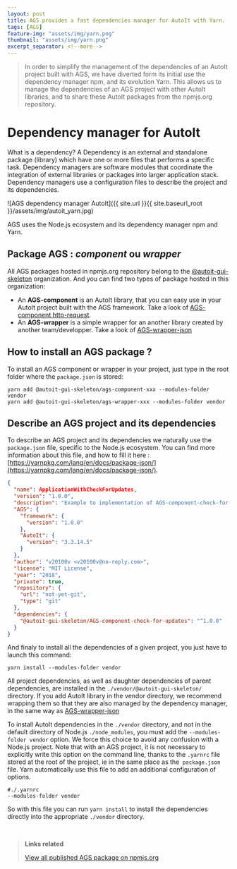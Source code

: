 ```yaml
---
layout: post
title: AGS provides a fast dependencies manager for AutoIt with Yarn.
tags: [AGS]
feature-img: "assets/img/yarn.png"
thumbnail: "assets/img/yarn.png"
excerpt_separator: <!--more-->
---
```


> In order to simplify the management of the dependencies of an AutoIt project built with AGS, we have diverted form its initial use the dependency manager npm, and its evolution Yarn. This allows us to manage the dependencies of an AGS project with other AutoIt libraries, and to share these AutoIt packages from the npmjs.org repository. 


<!--more-->


# Dependency manager for AutoIt 

What is a dependency? A Dependency is an external and standalone package (library) which have one or more files that performs a specific task. Dependency managers are software modules that coordinate the integration of external libraries or packages into larger application stack. Dependency managers use a configuration files to describe the project and its dependencies.

![AGS dependency manager AutoIt]({{ site.url }}{{ site.baseurl_root }}/assets/img/autoit_yarn.jpg)

AGS uses the Node.js ecosystem and its dependency manager npm and Yarn.



## Package AGS : *component* ou *wrapper*

All AGS packages hosted in npmjs.org repository belong to the [@autoit-gui-skeleton](https://www.npmjs.com/search?q=autoit-gui-skeleton) organization. And you can find two types of package hosted in this organization: 

- An **AGS-component** is an AutoIt library, that you can easy use in your AutoIt project built with the AGS framework. Take a look of [AGS-component http-request](https://www.npmjs.com/package/@autoit-gui-skeleton/ags-component-http-request).
- An **AGS-wrapper** is a simple wrapper for an another library created by another team/developper. Take a look of [AGS-wrapper-json](https://www.npmjs.com/package/@autoit-gui-skeleton/ags-wrapper-json)

 
## How to install an AGS package ?
 
To install an AGS component or wrapper in your project, just type in the root folder where the `package.json` is stored:
 
<pre class="command-line" data-prompt="C: \MyProject\>">
<code class=" language-bash">yarn add @autoit-gui-skeleton/ags-component-xxx --modules-folder vendor
yarn add @autoit-gui-skeleton/ags-wrapper-xxx --modules-folder vendor</code>
</pre>


## Describe an AGS project and its dependencies

To describe an AGS project and its dependencies we naturally use the `package.json` file, specific to the Node.js ecosystem. You can find more information about this file, and how to fill it here : [https://yarnpkg.com/lang/en/docs/package-json/](https://yarnpkg.com/lang/en/docs/package-json/).

```json
{
  "name": ApplicationWithCheckForUpdates,
  "version": "1.0.0",
  "description": "Example to implementation of AGS-component-check-for-updates",
  "AGS": {
    "framework": {
      "version": "1.0.0"
    },
    "AutoIt": {
      "version": "3.3.14.5"
    }
  },
  "author": "v20100v <v20100v@no-reply.com>",
  "license": "MIT License",
  "year": "2018",
  "private": true,
  "repository": {
    "url": "not-yet-git",
    "type": "git"
  },  
  "dependencies": {
    "@autoit-gui-skeleton/AGS-component-check-for-updates": "^1.0.0"
  }
}
```

And finaly to install all the dependencies of a given project, you just have to launch this command:

<pre class="command-line" data-prompt="C: \>MyProject\">
<code class=" language-bash">yarn install --modules-folder vendor</code>
</pre> 

All project dependencies, as well as daughter dependencies of parent dependencies, are installed in the `./vendor/@autoit-gui-skeleton/` directory. If you add AutoIt library in the vendor directory, we recommend wrapping them so that they are also managed by the dependency manager, in the same way as [AGS-wrapper-json](https://www.npmjs.com/package/@autoit-gui-skeleton/ags-wrapper-json)


To install AutoIt dependencies in the `./vendor` directory, and not in the default directory of Node.js `./node_modules`, you must add the `--modules-folder vendor` option. We force this choice to avoid any confusion with a Node.js project. Note that with an AGS project, it is not necessary to explicitly write this option on the command line, thanks to the `.yarnrc` file stored at the root of the project, ie in the same place as the` package.json` file. Yarn automatically use this file to add an additional configuration of options.

 ```text
 #./.yarnrc 
 --modules-folder vendor
 ```

So with this file you can run `yarn install` to install the dependencies directly into the appropriate `./vendor` directory.



<br/>

> **Links related**
>
> [View all published AGS package on npmjs.org](https://www.npmjs.com/search?q=autoit-gui-skeleton)

